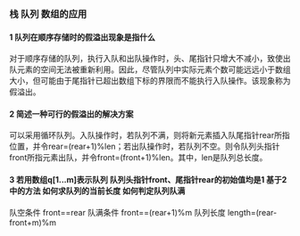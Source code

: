 ### 栈 队列 数组的应用

#### 1 队列在顺序存储时的假溢出现象是指什么

对于顺序存储的队列，执行入队和出队操作时，头、尾指针只增大不减小，致使出队元素的空间无法被重新利用。因此，尽管队列中实际元素个数可能远远小于数组大小，但可能由于尾指针已超出数组下标的界限而不能执行入队操作。该现象称为假溢出。

#### 2 简述一种可行的假溢出的解决方案

可以采用循环队列。入队操作时，若队列不满，则将新元素插入队尾指针rear所指位置，并令rear=(rear+1)%len；若出队操作时，若队列不空。则令队列头指针front所指元素出队，并令front=(front+1)%len。其中，len是队列总长度。

#### 3 若用数组q[1...m]表示队列 队列头指针front、尾指针rear的初始值均是1 基于2中的方法 如何求队列的当前长度 如何判定队列队满

队空条件 front==rear
队满条件 front==(rear+1)%m
队列长度 length=(rear-front+m)%m